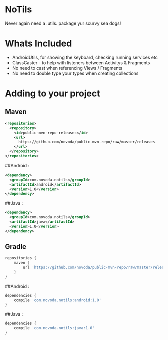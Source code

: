 NoTils
======

Never again need a .utils. package yur scurvy sea dogs!

Whats Included
======

- AndroidUtils, for showing the keyboard, checking running services etc
- ClassCaster - to help with listeners between Activitys & Fragments
- No need to cast when referencing Views / Fragments
- No need to double type your types when creating collections


Adding to your project
======

Maven
-

````xml
<repositories>
  <repository>
    <id>public-mvn-repo-releases</id>
    <url>
      https://github.com/novoda/public-mvn-repo/raw/master/releases
    </url>
  </repository>
</repositories>
````

##Android :


````xml
<dependency>
  <groupId>com.novoda.notils</groupId>
  <artifactId>android</artifactId>
  <version>1.0</version>
</dependency>
````


##Java :


````xml
<dependency>
  <groupId>com.novoda.notils</groupId>
  <artifactId>java</artifactId>
  <version>1.0</version>
</dependency>
````

Gradle
-
````gradle
repositories {
    maven {
        url 'https://github.com/novoda/public-mvn-repo/raw/master/releases'
    }
}
`````

##Android :

````gradle
dependencies {
    compile 'com.novoda.notils:android:1.0'
}
````

##Java :

````gradle
dependencies {
    compile 'com.novoda.notils:java:1.0'
}
````

